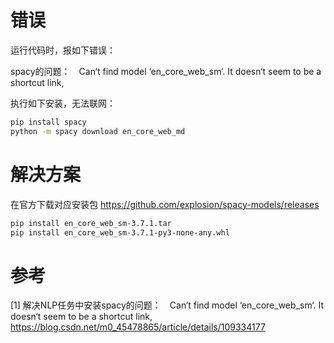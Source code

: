 # 错误

运行代码时，报如下错误：

spacy的问题：　Can‘t find model ‘en_core_web_sm‘. 
It doesn‘t seem to be a shortcut link,

执行如下安装，无法联网：

```bash
pip install spacy
python -m spacy download en_core_web_md
```

# 解决方案

在官方下载对应安装包
https://github.com/explosion/spacy-models/releases

```bash
pip install en_core_web_sm-3.7.1.tar
pip install en_core_web_sm-3.7.1-py3-none-any.whl
```

# 参考

[1] 解决NLP任务中安装spacy的问题：　Can‘t find model ‘en_core_web_sm‘. It doesn‘t seem to be a shortcut link, 
    https://blog.csdn.net/m0_45478865/article/details/109334177